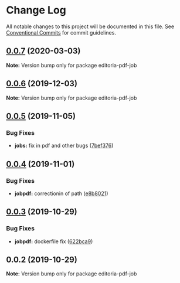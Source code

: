 # Change Log

All notable changes to this project will be documented in this file.
See [Conventional Commits](https://conventionalcommits.org) for commit guidelines.

<a name="0.0.7"></a>
## [0.0.7](https://gitlab.coko.foundation/editoria/editoria/compare/editoria-pdf-job@0.0.6...editoria-pdf-job@0.0.7) (2020-03-03)




**Note:** Version bump only for package editoria-pdf-job

<a name="0.0.6"></a>
## [0.0.6](https://gitlab.coko.foundation/editoria/editoria/compare/editoria-pdf-job@0.0.5...editoria-pdf-job@0.0.6) (2019-12-03)




**Note:** Version bump only for package editoria-pdf-job

<a name="0.0.5"></a>
## [0.0.5](https://gitlab.coko.foundation/editoria/editoria/compare/editoria-pdf-job@0.0.4...editoria-pdf-job@0.0.5) (2019-11-05)


### Bug Fixes

* **jobs:** fix in pdf and other bugs ([7bef376](https://gitlab.coko.foundation/editoria/editoria/commit/7bef376))




<a name="0.0.4"></a>
## [0.0.4](https://gitlab.coko.foundation/editoria/editoria/compare/editoria-pdf-job@0.0.3...editoria-pdf-job@0.0.4) (2019-11-01)


### Bug Fixes

* **jobpdf:** correctionin of path ([e8b8021](https://gitlab.coko.foundation/editoria/editoria/commit/e8b8021))




<a name="0.0.3"></a>
## [0.0.3](https://gitlab.coko.foundation/editoria/editoria/compare/editoria-pdf-job@0.0.2...editoria-pdf-job@0.0.3) (2019-10-29)


### Bug Fixes

* **jobpdf:** dockerfile fix ([622bca9](https://gitlab.coko.foundation/editoria/editoria/commit/622bca9))




<a name="0.0.2"></a>
## 0.0.2 (2019-10-29)




**Note:** Version bump only for package editoria-pdf-job
